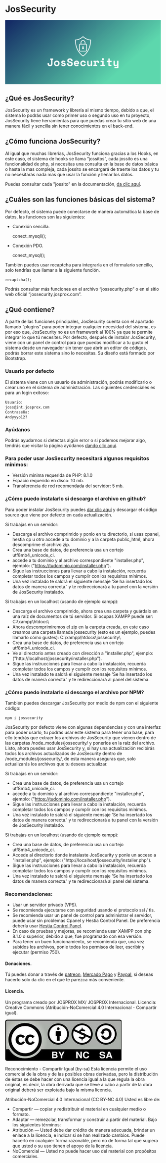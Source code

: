 # JosSecurity

<img src="./resourses/img/logo%20azul/cover.png" alt="Cetis Control Web Panel"/>

## ¿Qué es JosSecurity?

JosSecurity es un framework y librería al mismo tiempo, debido a que, el sistema lo podrás usar como primer uso o segundo uso en tu proyecto, JosSecurity tiene herramientas para que puedas crear tu sitio web de una manera fácil y sencilla sin tener conocimientos en el back-end.

## ¿Cómo funciona JosSecurity?

Al igual que muchas librerías, JosSecurity funciona gracias a los Hooks, en este caso, el sistema de hooks se llama “jossitos”, cada jossito es una funcionalidad de php, si necesitas una consulta en la base de datos básica o hasta la mas compleja, cada jossito se encargará de traerte los datos y tu no necesitarás nada mas que usar la función y llenar los datos.

Puedes consultar cada "jossito" en la documentación, <a href="https://jossecurity.josprox.com/documentacion">da clic aquí</a>.

## ¿Cuáles son las funciones básicas del sistema?

Por defecto, el sistema puede conectarse de manera automática la base de datos, las funciones son las siguientes:

-	Conexión sencilla.

	conect_mysqli();

-	Conexión PDO.

	conect_mysql();


También puedes usar recaptcha para integrarla en el formulario sencillo, solo tendrías que llamar a la siguiente función.

	recaptcha();

Podrás consultar más funciones en el archivo “jossecurity.php” o en el sitio web oficial “jossecurity.josprox.com”.

## ¿Qué contiene?

A parte de las funciones principales, JosSecurity cuenta con el apartado llamado “plugins” para poder integrar cualquier necesidad del sistema, es por eso que, JosSecurity no es un framework al 100% ya que te permite integrar lo que tú necesites.
Por defecto, después de instalar JosSecurity, viene con un panel de control para que puedas modificar a tu gusto el sistema desde un navegador sin tener que abrir un editor de códigos, podrás borrar este sistema sino lo necesitas. Su diseño está formado por Bootstrap.

### Usuario por defecto
El sistema viene con un usuario de administración, podrás modificarlo o crear uno en el sistema de administración.
Las siguientes credenciales es para un login exitoso:

	Usuario:
	joss@int.josprox.com
	Contraseña:
	Andyyyo12?

### Ayúdanos
Podrás ayudarnos si detectas algún error o si podemos mejorar algo, tendrás que visitar la página ayúdanos <a href="https://jossecurity.josprox.com/ayudanos/">dando clic aquí</a>.
### Para poder usar JosSecurity necesitará algunos requisitos mínimos:

- Versión mínima requerida de PHP: 8.1.0
- Espacio requerido en disco: 10 mb.
- Transferencia de red recomendada del servidor: 5 mb.

### ¿Cómo puedo instalarlo si descargo el archivo en github?

Para poder instalar JosSecurity puedes <a href="https://github.com/josprox/JosSecurity/releases">dar clic aquí</a> y descargar el código source que viene por defecto en cada actualización.

Si trabajas en un servidor:
- Descarga el archivo comprimido y ponlo en tu directorio, si usas cpanel, hestia cp u otro accede a tu dominio y a la carpeta public_html, ahora descomprime el archivo zip.
- Crea una base de datos, de preferencia usa un cortejo utf8mb4_unicode_ci.
- accede a tu dominio y al archivo correspondiente "installer.php", ejemplo: ("https://tudominio.com/installer.php").
- Sigue las instrucciones para llevar a cabo la instalación, recuerda completar todos los campos y cumplir con los requisitos mínimos.
- Una vez instalado te saldrá el siguiente mensaje 'Se ha insertado los datos de manera correcta.' y te redireccionará a tu panel con la versión de JosSecurity instalado.

Si trabajas en un localhost (usando de ejemplo xampp):
- Descarga el archivo comprimido, ahora crea una carpeta y guárdalo en una raíz de documentos de tú servidor. Si ocupas XAMPP puede ser: C:\xampp\htdocs\
- Ahora descomprimiremos el zip en la carpeta creada, en este caso creamos una carpeta llamada jossecurity (esto es un ejemplo, puedes llamarlo cómo gustes): C:\xampp\htdocs\jossecurity\
- Crea una base de datos, de preferencia usa un cortejo utf8mb4_unicode_ci.
- Ve al directorio antes creado con dirección a "installer.php", ejemplo: ("http://localhost/jossecurity/installer.php").
- Sigue las instrucciones para llevar a cabo la instalación, recuerda completar todos los campos y cumplir con los requisitos mínimos.
- Una vez instalado te saldrá el siguiente mensaje 'Se ha insertado los datos de manera correcta.' y te redireccionará al panel del sistema.

### ¿Cómo puedo instalarlo si descargo el archivo por NPM?

También puedes descargar JosSecurity por medio de npm con el siguiente código:

	npm i jossecurity

JosSecurity por defecto viene con algunas dependencias y con una interfaz para poder usarlo, tu podrás usar este sistema para tener una base, para ello tendrás que extraer los archivos de JosSecurity que vienen dentro de las carpetas /node_modules/jossecurity/ y ponerlos en la raíz del archivo. Listo, ahora puedes usar JosSecurity y, si hay una actualización recibirás todos los archivos actualizados de JosSecurity dentro de /node_modules/jossecurity/, de esta manera aseguras que, solo actualizarás los archivos que tu desees actualizar.

Si trabajas en un servidor:
- Crea una base de datos, de preferencia usa un cortejo utf8mb4_unicode_ci.
- accede a tu dominio y al archivo correspondiente "installer.php", ejemplo: ("https://tudominio.com/installer.php").
- Sigue las instrucciones para llevar a cabo la instalación, recuerda completar todos los campos y cumplir con los requisitos mínimos.
- Una vez instalado te saldrá el siguiente mensaje 'Se ha insertado los datos de manera correcta.' y te redireccionará a tu panel con la versión de JosSecurity instalado.

Si trabajas en un localhost (usando de ejemplo xampp):
- Crea una base de datos, de preferencia usa un cortejo utf8mb4_unicode_ci.
- Accede al directorio donde instalaste JosSecurity y ponle un acceso a "installer.php", ejemplo: ("http://localhost/jossecurity/installer.php").
- Sigue las instrucciones para llevar a cabo la instalación, recuerda completar todos los campos y cumplir con los requisitos mínimos.
- Una vez instalado te saldrá el siguiente mensaje 'Se ha insertado los datos de manera correcta.' y te redireccionará al panel del sistema.

### Recomendaciones:

- Usar un servidor privado (VPS).
- Se recomienda ejecutarse con seguridad usando el protocolo ssl / tls.
- Se recomienda usar un panel de control para administrar el servidor, puede usar sin problemas Cpanel y Hestia Control Panel. De preferencia debería usar <a href="https://hestiacp.com/">Hestia Control Panel</a>.
- En caso de pruebas y mejoras, se recomienda usar XAMPP con php 8.1.0 o superior, debido a que, fue programado con esa versión.
- Para tener un buen funcionamiento, se recomienda que, una vez subidos los archivos, ponle todos los permisos de leer, escribir y ejecutar (permiso 750).

#### Donaciones.

Tú puedes donar a través de <a href="https://www.patreon.com/jossestrada">patreon</a>, <a href="https://mpago.la/2gsWWYW">Mercado Pago</a> y <a href="http://paypal.me/JOSPROXMX">Paypal</a>, si deseas hacerlo solo da clic en el que te parezca más conveniente.

#### Licencia.

Un programa creado por JOSPROX MX/ JOSPROX Internacional.
Licencia: Creative Commons (Atribución-NoComercial 4.0 Internacional - Compartir igual).

<img src="./resourses/img/byncsa.jpg" alt="Atribución-NoComercial 4.0 Internacional - Compartir igual"/>

Reconocimiento - Compartir Igual (by-sa)
Esta licencia permite el uso comercial de la obra y de las posibles obras derivadas, pero la distribución de éstas se debe hacer con una licencia igual a la que regula la obra original, es decir, la obra derivada que se lleve a cabo a partir de la obra original deberá ser explotada bajo la misma licencia.

Atribución-NoComercial 4.0 Internacional (CC BY-NC 4.0)
Usted es libre de:
- Compartir — copiar y redistribuir el material en cualquier medio o formato.
- Adaptar — remezclar, transformar y construir a partir del material.
Bajo los siguientes términos:
- Atribución — Usted debe dar crédito de manera adecuada, brindar un enlace a la licencia, e indicar si se han realizado cambios. Puede hacerlo en cualquier forma razonable, pero no de forma tal que sugiera que usted o su uso tienen el apoyo de la licencia.
- NoComercial — Usted no puede hacer uso del material con propósitos comerciales.
